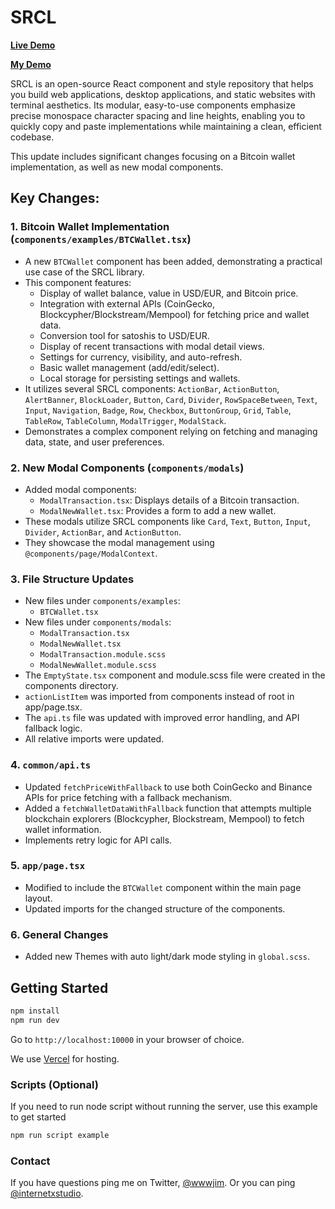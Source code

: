 # SRCL

**[Live Demo](https://sacred.computer)**

**[My Demo](https://vojio-software.vercel.app/)**

SRCL is an open-source React component and style repository that helps you build web applications, desktop applications, and static websites with terminal aesthetics. Its modular, easy-to-use components emphasize precise monospace character spacing and line heights, enabling you to quickly copy and paste implementations while maintaining a clean, efficient codebase.

This update includes significant changes focusing on a Bitcoin wallet implementation, as well as new modal components.

## Key Changes:

### 1. Bitcoin Wallet Implementation (`components/examples/BTCWallet.tsx`)

-   A new `BTCWallet` component has been added, demonstrating a practical use case of the SRCL library.
-   This component features:
    -   Display of wallet balance, value in USD/EUR, and Bitcoin price.
    -   Integration with external APIs (CoinGecko, Blockcypher/Blockstream/Mempool) for fetching price and wallet data.
    -   Conversion tool for satoshis to USD/EUR.
    -   Display of recent transactions with modal detail views.
    -   Settings for currency, visibility, and auto-refresh.
    -   Basic wallet management (add/edit/select).
    -   Local storage for persisting settings and wallets.
-   It utilizes several SRCL components: `ActionBar`, `ActionButton`, `AlertBanner`, `BlockLoader`, `Button`, `Card`, `Divider`, `RowSpaceBetween`, `Text`, `Input`, `Navigation`, `Badge`, `Row`, `Checkbox`, `ButtonGroup`, `Grid`, `Table`, `TableRow`, `TableColumn`, `ModalTrigger`, `ModalStack`.
-   Demonstrates a complex component relying on fetching and managing data, state, and user preferences.

### 2. New Modal Components (`components/modals`)

-   Added modal components:
    -   `ModalTransaction.tsx`: Displays details of a Bitcoin transaction.
    -   `ModalNewWallet.tsx`: Provides a form to add a new wallet.
-   These modals utilize SRCL components like `Card`, `Text`, `Button`, `Input`, `Divider`, `ActionBar`, and `ActionButton`.
-   They showcase the modal management using `@components/page/ModalContext`.

### 3. File Structure Updates

-   New files under `components/examples`:
    -   `BTCWallet.tsx`
-   New files under `components/modals`:
    -   `ModalTransaction.tsx`
    -   `ModalNewWallet.tsx`
    -   `ModalTransaction.module.scss`
    -   `ModalNewWallet.module.scss`
-  The `EmptyState.tsx` component and module.scss file were created in the components directory.
-  `actionListItem` was imported from components instead of root in app/page.tsx.
-  The `api.ts` file was updated with improved error handling, and API fallback logic.
-  All relative imports were updated.


### 4. `common/api.ts`

-   Updated `fetchPriceWithFallback` to use both CoinGecko and Binance APIs for price fetching with a fallback mechanism.
-   Added a `fetchWalletDataWithFallback` function that attempts multiple blockchain explorers (Blockcypher, Blockstream, Mempool) to fetch wallet information.
-   Implements retry logic for API calls.

### 5. `app/page.tsx`

-   Modified to include the `BTCWallet` component within the main page layout.
-   Updated imports for the changed structure of the components.

### 6. General Changes

-   Added new Themes with auto light/dark mode styling in `global.scss`.

## Getting Started

```sh
npm install
npm run dev
```

Go to `http://localhost:10000` in your browser of choice.

We use [Vercel](https://vercel.com/home) for hosting.

### Scripts (Optional)

If you need to run node script without running the server, use this example to get started

```sh
npm run script example
```

### Contact

If you have questions ping me on Twitter, [@wwwjim](https://www.twitter.com/wwwjim). Or you can ping [@internetxstudio](https://x.com/internetxstudio).
